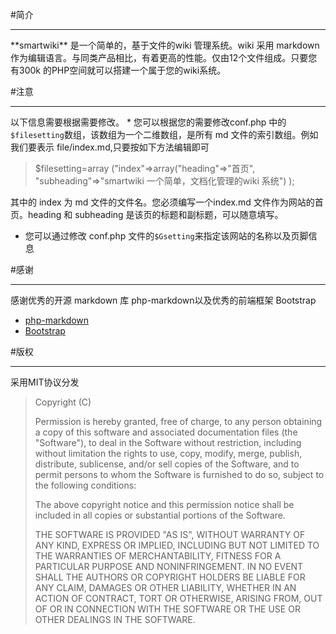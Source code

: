 #简介
<hr>
**smartwiki** 是一个简单的，基于文件的wiki 管理系统。wiki 采用 markdown 作为编辑语言。与同类产品相比，有着更高的性能。仅由12个文件组成。只要您有300k 的PHP空间就可以搭建一个属于您的wiki系统。

#注意
<hr>
以下信息需要根据需要修改。
* 您可以根据您的需要修改conf.php 中的<code>$filesetting</code>数组，该数组为一个二维数组，是所有 md 文件的索引数组。例如我们要表示 file/index.md,只要按如下方法编辑即可
<blockquote>
$filesetting=array ("index"=>array("heading"=>"首页",
                       			   "subheading"=>"smartwiki 一个简单，文档化管理的wiki 系统")
                       			   );
</blockquote>

其中的 index 为 md 文件的文件名。您必须编写一个index.md 文件作为网站的首页。heading 和 subheading 是该页的标题和副标题，可以随意填写。
* 您可以通过修改 conf.php 文件的<code>$Gsetting</code>来指定该网站的名称以及页脚信息

#感谢
<hr>
感谢优秀的开源 markdown 库 php-markdown以及优秀的前端框架 Bootstrap

* [php-markdown](https://github.com/michelf/php-markdown)
* [Bootstrap](https://github.com/twbs/bootstrap)

#版权
<hr>
<p>采用MIT协议分发</p>
<blockquote>
Copyright (C) <year> <copyright holders>

Permission is hereby granted, free of charge, to any person obtaining a copy of this software and associated documentation files (the "Software"), to deal in the Software without restriction, including without limitation the rights to use, copy, modify, merge, publish, distribute, sublicense, and/or sell copies of the Software, and to permit persons to whom the Software is furnished to do so, subject to the following conditions:

The above copyright notice and this permission notice shall be included in all copies or substantial portions of the Software.

THE SOFTWARE IS PROVIDED "AS IS", WITHOUT WARRANTY OF ANY KIND, EXPRESS OR IMPLIED, INCLUDING BUT NOT LIMITED TO THE WARRANTIES OF MERCHANTABILITY, FITNESS FOR A PARTICULAR PURPOSE AND NONINFRINGEMENT. IN NO EVENT SHALL THE AUTHORS OR COPYRIGHT HOLDERS BE LIABLE FOR ANY CLAIM, DAMAGES OR OTHER LIABILITY, WHETHER IN AN ACTION OF CONTRACT, TORT OR OTHERWISE, ARISING FROM, OUT OF OR IN CONNECTION WITH THE SOFTWARE OR THE USE OR OTHER DEALINGS IN THE SOFTWARE.
</blockquote>
